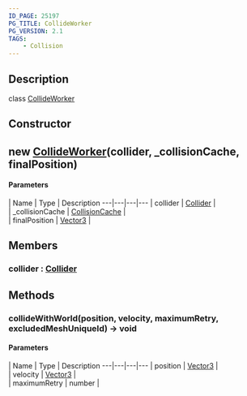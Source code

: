 ```yaml
---
ID_PAGE: 25197
PG_TITLE: CollideWorker
PG_VERSION: 2.1
TAGS:
    - Collision
---
```

## Description

class [CollideWorker](/classes/2.3/CollideWorker)



## Constructor

## new [CollideWorker](/classes/2.3/CollideWorker)(collider, _collisionCache, finalPosition)



#### Parameters
 | Name | Type | Description
---|---|---|---
 | collider | [Collider](/classes/2.3/Collider) |   
 | _collisionCache | [CollisionCache](/classes/2.3/CollisionCache) |   
 | finalPosition | [Vector3](/classes/2.3/Vector3) |   
## Members

### collider : [Collider](/classes/2.3/Collider)



## Methods

### collideWithWorld(position, velocity, maximumRetry, excludedMeshUniqueId) &rarr; void



#### Parameters
 | Name | Type | Description
---|---|---|---
 | position | [Vector3](/classes/2.3/Vector3) |   
 | velocity | [Vector3](/classes/2.3/Vector3) |   
 | maximumRetry | number |   
